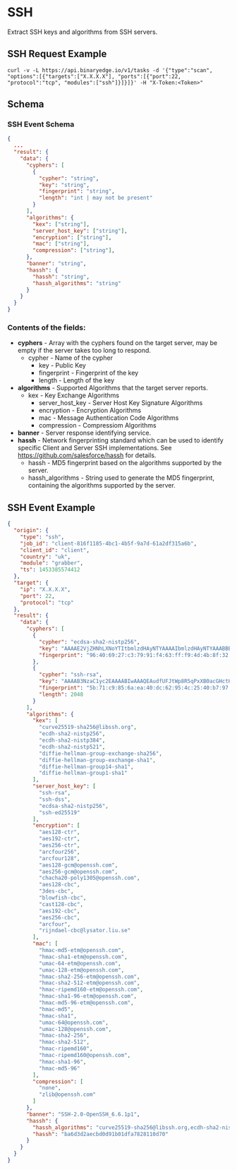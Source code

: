 # SSH

Extract SSH keys and algorithms from SSH servers.

## SSH Request Example

```
curl -v -L https://api.binaryedge.io/v1/tasks -d '{"type":"scan", "options":[{"targets":["X.X.X.X"], "ports":[{"port":22, "protocol":"tcp", "modules":["ssh"]}]}]}' -H "X-Token:<Token>"
```

## Schema

### SSH Event Schema  

```json
{
  ...
  "result": {
    "data": {
      "cyphers": [
        {
          "cypher": "string",
          "key": "string",
          "fingerprint": "string",
          "length": "int | may not be present"
        }
      ],
      "algorithms": {
        "kex": ["string"],
        "server_host_key": ["string"],
        "encryption": ["string"],
        "mac": ["string"],
        "compression": ["string"],
      },
      "banner": "string",
      "hassh": {
        "hassh": "string",
        "hassh_algorithms": "string"
      }
    }
  }
}

```

### Contents of the fields:

* **cyphers** - Array with the cyphers found on the target server, may be empty if the server takes too long to respond.
    * cypher - Name of the cypher
		* key - Public Key
		* fingerprint - Fingerprint of the key
		* length - Length of the key
* **algorithms** - Supported Algorithms that the target server reports.
    * kex - Key Exchange Algorithms
		* server_host_key - Server Host Key Signature Algorithms
		* encryption - Encryption Algorithms
		* mac - Message Authentication Code Algorithms
		* compression - Compressiom Algorithms
* **banner** - Server response identifying service.
* **hassh** - Network fingerprinting standard which can be used to identify specific Client and Server SSH implementations. See https://github.com/salesforce/hassh for details.
    * hassh - MD5 fingerprint based on the algorithms supported by the server.
    * hassh_algorithms - String used to generate the MD5 fingerprint, containing the algorithms supported by the server.

## SSH Event Example

```json
{
  "origin": {
    "type": "ssh",
    "job_id": "client-816f1185-4bc1-4b5f-9a7d-61a2df315a6b",
    "client_id": "client",
    "country": "uk",
    "module": "grabber",
    "ts": 1453385574412
  },
  "target": {
    "ip": "X.X.X.X",
    "port": 22,
    "protocol": "tcp"
  },
  "result": {
    "data": {
      "cyphers": [
        {
          "cypher": "ecdsa-sha2-nistp256",
          "key": "AAAAE2VjZHNhLXNoYTItbmlzdHAyNTYAAAAIbmlzdHAyNTYAAABBBPO7uB01y7SElA6aQOtX5uIW2pMo7tCoDhQMOyF+OYslkgwiP9nUURvYYT4kkIzmdO200WPTcWVs7KyC7eKHqBs=",
          "fingerprint": "96:40:69:27:c3:79:91:f4:63:ff:f9:4d:4b:8f:32:8c"
        },
        {
          "cypher": "ssh-rsa",
          "key": "AAAAB3NzaC1yc2EAAAABIwAAAQEAudfUFJtWp8R5qPxXB0acGHctH0YyxVrZZfvnG37osNc32kX35aXVm8Ulk49zl/jMIIQnzP7zeOUJeJJsyXsG6Cu3qjLvD5qlc0tRjoVmV08aDgAsfeq7qQFEzzDqyoL8kV9akj8WyP+aN3QHvM4a/+3Y+UTVqrw5jSUiIIW5JOd+UWzSz6SCGalFbop1wGELUTY6MDTHwwn+qXYgltQG6hP5tI9tl3gAVajIHg2IxM8IXz4SYH33ZeOPypzrcr1/DvFx1s0773eGSArIi83BeYyxvN/T68RxIqAieLxVy8zJgyevpqHpUX7/+kDuvVZdfKkmFoNzBTEiIvR5eMrjTw==",
          "fingerprint": "5b:71:c9:85:6a:ea:40:dc:62:95:4c:25:40:b7:97:55",
          "length": 2048
        }
      ],
      "algorithms": {
        "kex": [
          "curve25519-sha256@libssh.org",
          "ecdh-sha2-nistp256",
          "ecdh-sha2-nistp384",
          "ecdh-sha2-nistp521",
          "diffie-hellman-group-exchange-sha256",
          "diffie-hellman-group-exchange-sha1",
          "diffie-hellman-group14-sha1",
          "diffie-hellman-group1-sha1"
        ],
        "server_host_key": [
          "ssh-rsa",
          "ssh-dss",
          "ecdsa-sha2-nistp256",
          "ssh-ed25519"
        ],
        "encryption": [
          "aes128-ctr",
          "aes192-ctr",
          "aes256-ctr",
          "arcfour256",
          "arcfour128",
          "aes128-gcm@openssh.com",
          "aes256-gcm@openssh.com",
          "chacha20-poly1305@openssh.com",
          "aes128-cbc",
          "3des-cbc",
          "blowfish-cbc",
          "cast128-cbc",
          "aes192-cbc",
          "aes256-cbc",
          "arcfour",
          "rijndael-cbc@lysator.liu.se"
        ],
        "mac": [
          "hmac-md5-etm@openssh.com",
          "hmac-sha1-etm@openssh.com",
          "umac-64-etm@openssh.com",
          "umac-128-etm@openssh.com",
          "hmac-sha2-256-etm@openssh.com",
          "hmac-sha2-512-etm@openssh.com",
          "hmac-ripemd160-etm@openssh.com",
          "hmac-sha1-96-etm@openssh.com",
          "hmac-md5-96-etm@openssh.com",
          "hmac-md5",
          "hmac-sha1",
          "umac-64@openssh.com",
          "umac-128@openssh.com",
          "hmac-sha2-256",
          "hmac-sha2-512",
          "hmac-ripemd160",
          "hmac-ripemd160@openssh.com",
          "hmac-sha1-96",
          "hmac-md5-96"
        ],
        "compression": [
          "none",
          "zlib@openssh.com"
        ]
      },
      "banner": "SSH-2.0-OpenSSH_6.6.1p1",
      "hassh": {
        "hassh_algorithms": "curve25519-sha256@libssh.org,ecdh-sha2-nistp256,ecdh-sha2-nistp384,ecdh-sha2-nistp521,diffie-hellman-group-exchange-sha256,diffie-hellman-group-exchange-sha1,diffie-hellman-group14-sha1,diffie-hellman-group1-sha1;aes128-ctr,aes192-ctr,aes256-ctr,arcfour256,arcfour128,aes128-gcm@openssh.com,aes256-gcm@openssh.com,chacha20-poly1305@openssh.com,aes128-cbc,3des-cbc,blowfish-cbc,cast128-cbc,aes192-cbc,aes256-cbc,arcfour,rijndael-cbc@lysator.liu.se;hmac-md5-etm@openssh.com,hmac-sha1-etm@openssh.com,umac-64-etm@openssh.com,umac-128-etm@openssh.com,hmac-sha2-256-etm@openssh.com,hmac-sha2-512-etm@openssh.com,hmac-ripemd160-etm@openssh.com,hmac-sha1-96-etm@openssh.com,hmac-md5-96-etm@openssh.com,hmac-md5,hmac-sha1,umac-64@openssh.com,umac-128@openssh.com,hmac-sha2-256,hmac-sha2-512,hmac-ripemd160,hmac-ripemd160@openssh.com,hmac-sha1-96,hmac-md5-96;none,zlib@openssh.com",
        "hassh": "ba6d3d2aecbd0d91b01dfa7828110d70"
      }
    }
  }
}
```
